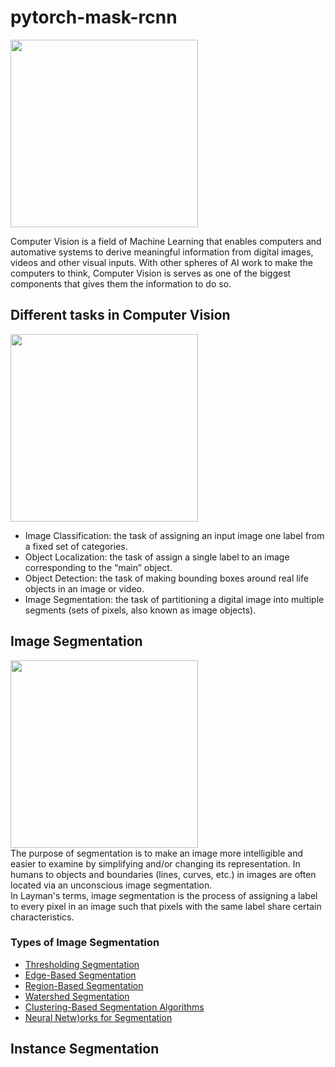 # pytorch-mask-rcnn
<img src = "https://e7ade002-a-62cb3a1a-s-sites.googlegroups.com/site/ticketlabdocumentation/computer-vision/wordcloud.png?attachauth=ANoY7co1xcWxRrxwGOi6gj9JwsUf4DTgbS0ppbpy2L7Hh75Trd0DEPd7GLWBE3pg5Kt4vFIcsqYuTlmxCrc0PHkGH8tcZNWRo3RPjUZg33a_ZRStOh224htO-OdnJv_hMsyvXv3SxDRp-zEYi5owSCQJ9_r-Nbf9WLik-boRYg7yl482hq-l6dvY0y851GBcG7l6kIicz24GDnq-hNJLvhhR-8rGmHtHaLFYOpUa_smo_OvY_5zrGoPb6cWxZTh4eyGegUFKguDt&attredirects=0" height="300px">
<br>

Computer Vision is a field of Machine Learning that enables computers and automative systems to derive meaningful information from digital images, videos and other visual inputs. With other spheres of AI work to make the computers to think, Computer Vision is serves as one of the biggest components that gives them the information to do so.
## Different tasks in Computer Vision
<img src = "https://i.loli.net/2017/09/12/59b6d0529299e.png" height = "300px">
<br>

- Image Classification: the task of assigning an input image one label from a fixed set of categories.
- Object Localization: the task of assign a single label to an image corresponding to the “main” object.
- Object Detection: the task of making bounding boxes around real life objects in an image or video.
- Image Segmentation: the task of partitioning a digital image into multiple segments (sets of pixels, also known as image objects).
## Image Segmentation
<img src = "https://gts.ai/wp-content/uploads/2019/05/Sementic-Segmentation.jpg" height = "300px"><br>
The purpose of segmentation is to make an image more intelligible and easier to examine by simplifying and/or changing its representation. In humans to objects and boundaries (lines, curves, etc.) in images are often located via an unconscious image segmentation.<br>
In Layman's terms, image segmentation is the process of assigning a label to every pixel in an image such that pixels with the same label share certain characteristics.

### Types of Image Segmentation
- [Thresholding Segmentation](https://www.analytixlabs.co.in/blog/what-is-image-segmentation#method1)
- [Edge-Based Segmentation](https://www.analytixlabs.co.in/blog/what-is-image-segmentation#method2)
- [Region-Based Segmentation](https://www.analytixlabs.co.in/blog/what-is-image-segmentation#method3)
- [Watershed Segmentation](https://www.analytixlabs.co.in/blog/what-is-image-segmentation#method5)
- [Clustering-Based Segmentation Algorithms](https://www.analytixlabs.co.in/blog/what-is-image-segmentation#method4)
- [Neural Netw)orks for Segmentation](https://www.analytixlabs.co.in/blog/what-is-image-segmentation#method6)

## Instance  Segmentation
